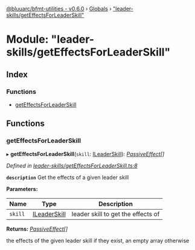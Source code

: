 [@bluuarc/bfmt-utilities - v0.6.0](../README.md) › [Globals](../globals.md) › ["leader-skills/getEffectsForLeaderSkill"](_leader_skills_geteffectsforleaderskill_.md)

# Module: "leader-skills/getEffectsForLeaderSkill"

## Index

### Functions

* [getEffectsForLeaderSkill](_leader_skills_geteffectsforleaderskill_.md#geteffectsforleaderskill)

## Functions

###  getEffectsForLeaderSkill

▸ **getEffectsForLeaderSkill**(`skill`: [ILeaderSkill](../interfaces/_datamine_types_.ileaderskill.md)): *[PassiveEffect](_datamine_types_.md#passiveeffect)[]*

*Defined in [leader-skills/getEffectsForLeaderSkill.ts:8](https://github.com/BluuArc/bfmt-utilities/blob/master/src/leader-skills/getEffectsForLeaderSkill.ts#L8)*

**`description`** Get the effects of a given leader skill

**Parameters:**

Name | Type | Description |
------ | ------ | ------ |
`skill` | [ILeaderSkill](../interfaces/_datamine_types_.ileaderskill.md) | leader skill to get the effects of |

**Returns:** *[PassiveEffect](_datamine_types_.md#passiveeffect)[]*

the effects of the given leader skill if they exist, an empty array otherwise
